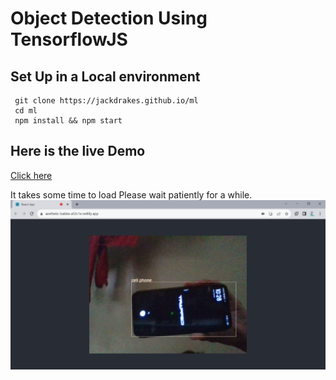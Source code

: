 # Object Detection Using TensorflowJS 

## Set Up in a Local environment
```
 git clone https://jackdrakes.github.io/ml
 cd ml
 npm install && npm start
```


## Here is the live  Demo
[Click here](https://aesthetic-babka-a52c1e.netlify.app/)

It takes some time to load Please wait patiently for a while.
![img of recognition](https://github.com/Jackdrakes/ReadMe-Files/blob/main/object%20detection/detection.png)
